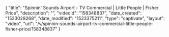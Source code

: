 {
    "title": "Spinnin' Sounds Airport - TV Commercial | Little People | Fisher Price",
    "description": "",
    "videoid": "158348837",
    "date_created": "1523029268",
    "date_modified": "1523375211",
    "type": "captivate",
    "layout": "video",
    "url": "\/v\/spinnin-sounds-airport-tv-commercial-little-people-fisher-price\/158348837"
}